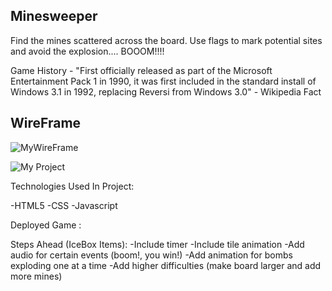 ## Minesweeper

Find the mines scattered across the board. Use flags to mark potential sites and avoid the explosion.... BOOOM!!!!



Game History -  "First officially released as part of the Microsoft Entertainment Pack 1 in 1990, it was first included in the standard install of Windows 3.1 in 1992, replacing Reversi from Windows 3.0" - Wikipedia Fact 


## WireFrame

![MyWireFrame](https://i.imgur.com/DXwo56y.png)

![My Project](https://i.imgur.com/8CIb2bu.png)

Technologies Used In Project:

-HTML5 
-CSS
-Javascript 


Deployed Game : 



Steps Ahead (IceBox Items):
-Include timer
-Include tile animation
-Add audio for certain events (boom!, you win!)
-Add animation for bombs exploding one at a time 
-Add higher difficulties (make board larger and add more mines)



